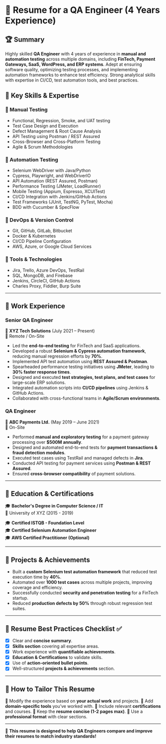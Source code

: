 # 📌 Resume for a QA Engineer (4 Years Experience)

## 🏆 Summary
Highly skilled **QA Engineer** with 4 years of experience in **manual and automation testing** across multiple domains, including **FinTech, Payment Gateways, SaaS, WordPress, and ERP systems**. Adept at ensuring software quality, optimizing testing processes, and implementing automation frameworks to enhance test efficiency. Strong analytical skills with expertise in CI/CD, test automation tools, and best practices.

## 📌 Key Skills & Expertise

### 🔹 Manual Testing
- Functional, Regression, Smoke, and UAT testing
- Test Case Design and Execution
- Defect Management & Root Cause Analysis
- API Testing using Postman / REST Assured
- Cross-Browser and Cross-Platform Testing
- Agile & Scrum Methodologies

### 🔹 Automation Testing
- Selenium WebDriver with Java/Python
- Cypress, Playwright, and WebDriverIO
- API Automation (REST Assured, Postman)
- Performance Testing (JMeter, LoadRunner)
- Mobile Testing (Appium, Espresso, XCUITest)
- CI/CD Integration with Jenkins/GitHub Actions
- Test Frameworks (JUnit, TestNG, PyTest, Mocha)
- BDD with Cucumber & SpecFlow

### 🔹 DevOps & Version Control
- Git, GitHub, GitLab, Bitbucket
- Docker & Kubernetes
- CI/CD Pipeline Configuration
- AWS, Azure, or Google Cloud Services

### 🔹 Tools & Technologies
- Jira, Trello, Azure DevOps, TestRail
- SQL, MongoDB, and Firebase
- Jenkins, CircleCI, GitHub Actions
- Charles Proxy, Fiddler, Burp Suite

---

## 📌 Work Experience

### **Senior QA Engineer**  
🏢 **XYZ Tech Solutions** (July 2021 – Present)  
📍 Remote / On-Site  

- Led the **end-to-end testing** for FinTech and SaaS applications.
- Developed a robust **Selenium & Cypress automation framework**, reducing manual regression efforts by **70%**.
- Implemented API test automation using **REST Assured & Postman**.
- Spearheaded performance testing initiatives using **JMeter**, leading to **30% faster response times**.
- Designed and executed **test strategies, test plans, and test cases** for large-scale ERP solutions.
- Integrated automation scripts into **CI/CD pipelines** using Jenkins & GitHub Actions.
- Collaborated with cross-functional teams in **Agile/Scrum environments**.

### **QA Engineer**  
🏢 **ABC Payments Ltd.** (May 2019 – June 2021)  
📍 On-Site  

- Performed **manual and exploratory testing** for a payment gateway processing over **$500M annually**.
- Designed and automated end-to-end tests for **payment transactions & fraud detection modules**.
- Executed test cases using TestRail and managed defects in **Jira**.
- Conducted API testing for payment services using **Postman & REST Assured**.
- Ensured **cross-browser compatibility** of payment solutions.

---

## 📌 Education & Certifications
🎓 **Bachelor's Degree in Computer Science / IT**  
🏫 University of XYZ (2015 - 2019)  

🎓 **Certified ISTQB - Foundation Level**  
🎓 **Certified Selenium Automation Engineer**  
🎓 **AWS Certified Practitioner (Optional)**  

---

## 📌 Projects & Achievements
- Built a **custom Selenium test automation framework** that reduced test execution time by **40%**.
- Automated over **1000 test cases** across multiple projects, improving coverage and efficiency.
- Successfully conducted **security and penetration testing** for a FinTech startup.
- Reduced **production defects by 50%** through robust regression test suites.

---

## 📌 Resume Best Practices Checklist ✅
- [x] Clear and **concise summary**.
- [x] **Skills section** covering all expertise areas.
- [x] Work experience with **quantifiable achievements**.
- [x] **Education & Certifications** to validate skills.
- [x] Use of **action-oriented bullet points**.
- [x] Well-structured **projects & achievements** section.

---

## 📌 How to Tailor This Resume
🔹 Modify the experience based on **your actual work** and projects.
🔹 Add **domain-specific tools** you’ve worked with.
🔹 Include relevant **certifications** and courses.
🔹 Keep the **resume concise (1-2 pages max)**.
🔹 Use a **professional format** with clear sections.

---

🚀 **This resume is designed to help QA Engineers compare and improve their resumes to match industry standards!**

